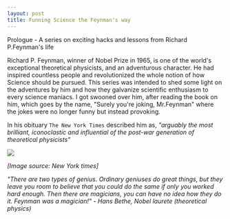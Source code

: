 ```yaml
---
layout: post
title: Funning Science the Feynman's way
---
```


Prologue - A series on exciting hacks and lessons from Richard P.Feynman's life

Richard P. Feynman, winner of Nobel Prize in 1965, is one of the world's exceptional theoretical physicists, and an
adventurous character. He had inspired countless people and revolutionized the whole notion of how Science should be pursued.
This series was intended to shed some light on the adventures by him and how they galvanize scientific enthusiasm to every science maniacs.
I got swooned over him, after reading the book on him, which goes by the name, "Surely you're joking, Mr.Feynman" where the jokes were
no longer funny but instead provoking. 

In his obituary `The New York Times` described him as,
<i> "arguably the most brilliant, iconoclastic and influential 
of the post-war generation of theoretical physicists" </i>

<img src = "https://s1.nyt.com/timesmachine/pages/1/1988/02/17/676488_360W.png">

<i> [Image source: New York times] </i>

<i> "There are two types of genius. Ordinary geniuses do great things, but they leave you room 
to believe that you could do the same if only you worked hard enough. Then there are magicians,
you can have no idea how they do it. Feynman was a magician!" - Hans Bethe, Nobel laurete (theoretical physics) </i>



